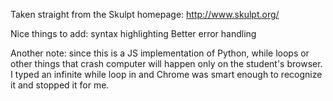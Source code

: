 Taken straight from the Skulpt homepage: http://www.skulpt.org/

Nice things to add:
syntax highlighting
Better error handling

Another note:
since this is a JS implementation of Python, while loops or other things that crash computer will happen only on the student's browser. I typed an infinite while loop in and Chrome was smart enough to recognize it and stopped it for me.
